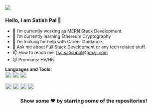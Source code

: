 ![](https://komarev.com/ghpvc/?username=satty02&label=PROFILE+VIEWS)
### Hello, I am Satish Pal 👋



- 🔭 I’m currently working as MERN Stack Development.
- 🌱 I’m currently learning Ethereum Cryptography
- 🤔 I’m looking for help with Career Guidance.
- 💬 Ask me about Full Stack Development or any tech related stuff.
- 📫 How to reach me: fsd.satishpal@gmail.com
- 😄 Pronouns: He/His

**Languages and Tools:**  
<code><img height="20" src="https://github.com/satty02/satty02/assets/85221760/231c8ebd-01ad-4e45-9057-6b74293c4247"></code>
<code><img height="20" src="https://github.com/satty02/satty02/assets/85221760/0785dc0b-c7d8-45cb-8fd7-a25495b3b6f6"></code>
<code><img height="20" src="https://github.com/satty02/satty02/assets/85221760/aaa83295-b81c-4b42-a379-adc718f8954c"></code>

<code><img height="20" src="https://github.com/satty02/satty02/assets/85221760/5970329e-d72e-47e2-b840-a660f835d8e4"></code>
<code><img height="20" src="https://github.com/satty02/satty02/assets/85221760/fa0c947f-b2c3-4953-a096-b422bfdc0fd2"></code>
<code><img height="20" src="https://github.com/satty02/satty02/assets/85221760/7c360209-4e35-47e9-8125-48ee089ab16f"></code>
<code><img height="20" src="https://github.com/satty02/satty02/assets/85221760/0f8a2549-be24-46a3-8a1b-206cf170bd56"></code>    


<div align="center">

### Show some ❤️ by starring some of the repositories!

</div>
